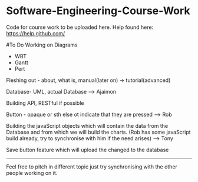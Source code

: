 # Software-Engineering-Course-Work
Code for course work to be uploaded here.
Help found here: https://help.github.com/

#To Do
Working on Diagrams
- WBT
- Gantt
- Pert

Fleshing out - about, what is, manual(later on) -> tutorial(advanced)

Database- UML, actual Database --> Ajaimon

Building API, RESTful if possible 

Button - opaque or sth else ot indicate that they are pressed --> Rob

Building the javaScript objects which will contain the data from the Database and from which we will build the charts. (Rob has some javaScript build already, try to synchronise with him if the need arises) --> Tony

Save button feature which will upload the changed to the database 
____________________________________________________________________________________________

Feel free to pitch in different topic just try synchronising with the other people working on it.


